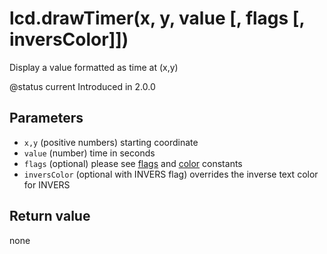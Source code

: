 # lcd.drawTimer\(x, y, value \[, flags \[, inversColor\]\]\)

Display a value formatted as time at \(x,y\)

@status current Introduced in 2.0.0

## Parameters

* `x,y` \(positive numbers\) starting coordinate
* `value` \(number\) time in seconds
* `flags` \(optional\) please see [flags](../constants/flags-and-pattern-constants.md) and [color](../constants/color-constants.md) constants
* `inversColor` \(optional with INVERS flag\) overrides the inverse text color for INVERS

## Return value

none

